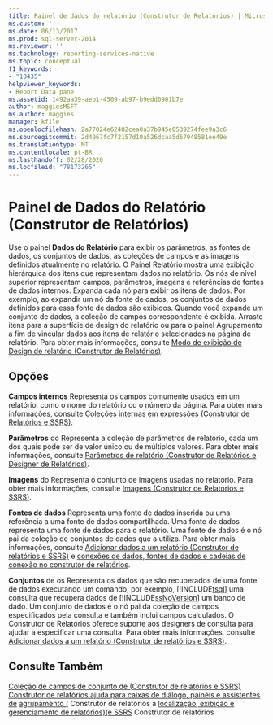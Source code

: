 ```yaml
---
title: Painel de dados do relatório (Construtor de Relatórios) | Microsoft Docs
ms.custom: ''
ms.date: 06/13/2017
ms.prod: sql-server-2014
ms.reviewer: ''
ms.technology: reporting-services-native
ms.topic: conceptual
f1_keywords:
- "10435"
helpviewer_keywords:
- Report Data pane
ms.assetid: 1492aa39-aeb1-4509-ab97-b9edd0901b7e
author: maggiesMSFT
ms.author: maggies
manager: kfile
ms.openlocfilehash: 2a77024e62402cea0a37b945e0539274fee9a3c6
ms.sourcegitcommit: 2d4067fc7f2157d10a526dcaa5d67948581ee49e
ms.translationtype: MT
ms.contentlocale: pt-BR
ms.lasthandoff: 02/28/2020
ms.locfileid: "78173265"
---
```

# <a name="report-data-pane-report-builder"></a>Painel de Dados do Relatório (Construtor de Relatórios)
  Use o painel **Dados do Relatório** para exibir os parâmetros, as fontes de dados, os conjuntos de dados, as coleções de campos e as imagens definidos atualmente no relatório. O Painel Relatório mostra uma exibição hierárquica dos itens que representam dados no relatório. Os nós de nível superior representam campos, parâmetros, imagens e referências de fontes de dados internos. Expanda cada nó para exibir os itens de dados. Por exemplo, ao expandir um nó da fonte de dados, os conjuntos de dados definidos para essa fonte de dados são exibidos. Quando você expande um conjunto de dados, a coleção de campos correspondente é exibida. Arraste itens para a superfície de design do relatório ou para o painel Agrupamento a fim de vincular dados aos itens de relatório selecionados na página de relatório. Para obter mais informações, consulte [Modo de exibição de Design de relatório &#40;Construtor de Relatórios&#41;](report-builder/report-design-view-report-builder.md).

## <a name="options"></a>Opções
 **Campos internos** Representa os campos comumente usados em um relatório, como o nome do relatório ou o número da página. Para obter mais informações, consulte [Coleções internas em expressões &#40;Construtor de Relatórios e SSRS&#41;](report-design/built-in-collections-in-expressions-report-builder.md).

 **Parâmetros** do Representa a coleção de parâmetros de relatório, cada um dos quais pode ser de valor único ou de múltiplos valores. Para obter mais informações, consulte [Parâmetros de relatório &#40;Construtor de Relatórios e Designer de Relatórios&#41;](report-design/report-parameters-report-builder-and-report-designer.md).

 **Imagens** do Representa o conjunto de imagens usadas no relatório. Para obter mais informações, consulte [Imagens &#40;Construtor de Relatórios e SSRS&#41;](report-design/images-report-builder-and-ssrs.md).

 **Fontes de dados** Representa uma fonte de dados inserida ou uma referência a uma fonte de dados compartilhada. Uma fonte de dados representa uma fonte de dados para o relatório. Uma fonte de dados é o nó pai da coleção de conjuntos de dados que a utiliza. Para obter mais informações, consulte [Adicionar dados a um relatório &#40;Construtor de relatórios e SSRS&#41;](report-data/report-datasets-ssrs.md) e [conexões de dados, fontes de dados e cadeias de conexão no construtor de relatórios](../../2014/reporting-services/data-connections-data-sources-and-connection-strings-in-report-builder.md).

 **Conjuntos** de os Representa os dados que são recuperados de uma fonte de dados executando um comando, por exemplo, [!INCLUDE[tsql](../includes/tsql-md.md)] uma consulta que recupera dados de [!INCLUDE[ssNoVersion](../includes/ssnoversion-md.md)] um banco de dado. Um conjunto de dados é o nó pai da coleção de campos especificados pela consulta e também inclui campos calculados. O Construtor de Relatórios oferece suporte aos designers de consulta para ajudar a especificar uma consulta. Para obter mais informações, consulte [Adicionar dados a um relatório &#40;Construtor de relatórios e SSRS&#41;](report-data/report-datasets-ssrs.md).

## <a name="see-also"></a>Consulte Também
 [Coleção de campos de conjunto de &#40;Construtor de relatórios e SSRS&#41;](report-data/dataset-fields-collection-report-builder-and-ssrs.md) [Construtor de relatórios ajuda para caixas de diálogo, painéis e assistentes de](../../2014/reporting-services/report-builder-help-for-dialog-boxes-panes-and-wizards.md) [agrupamento &#40;](report-design/grouping-pane-report-builder.md) Construtor de relatórios a [localização, exibição e gerenciamento de relatórios&#41;&#40;e SSRS](report-builder/finding-viewing-and-managing-reports-report-builder-and-ssrs.md) Construtor de relatórios


